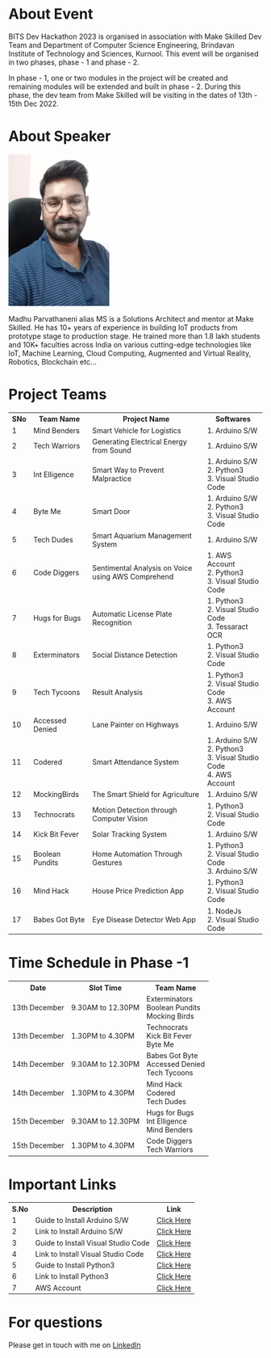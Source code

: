# About Event

BITS Dev Hackathon 2023 is organised in association with Make Skilled Dev Team and Department of Computer Science Engineering, Brindavan Institute of Technology and Sciences, Kurnool. This event will be organised in two phases, phase - 1 and phase - 2. 

In phase - 1, one or two modules in the project will be created and remaining modules will be extended and built in phase - 2. During this phase, the dev team from Make Skilled will be visiting in the dates of 13th - 15th Dec 2022.

# About Speaker

<img src="https://raw.githubusercontent.com/madblocksgit/ETAI-2021---VSSUT-11th-aug-iot-session/main/maddy.jpg" height="300" width="200" />

Madhu Parvathaneni alias MS is a Solutions Architect and mentor at Make Skilled. He has 10+ years of experience in building IoT products from prototype stage to production stage. He trained more than 1.8 lakh students and 10K+ faculties across India on various cutting-edge technologies like IoT, Machine Learning, Cloud Computing, Augmented and Virtual Reality, Robotics, Blockchain etc...

# Project Teams
<table>
  <tr>
    <th>SNo</th>
    <th>Team Name</th>
    <th>Project Name</th>
    <th>Softwares</th>
  </tr>
  <tr>
    <td>1</td>
    <td>Mind Benders</td>
    <td>Smart Vehicle for Logistics</td>
    <td>1. Arduino S/W</td>
  </tr>
  <tr>
    <td>2</td>
    <td>Tech Warriors</td>
    <td>Generating Electrical Energy from Sound</td>
    <td>1. Arduino S/W</td>
  </tr>
  <tr>
    <td>3</td>
    <td>Int Elligence</td>
    <td>Smart Way to Prevent Malpractice</td>
    <td>1. Arduino S/W<br/>2. Python3<br/>3. Visual Studio Code</td>
  </tr>
  <tr>
    <td>4</td>
    <td>Byte Me</td>
    <td>Smart Door</td>
    <td>1. Arduino S/W<br/>2. Python3<br/>3. Visual Studio Code</td>
  </tr>
  <tr>
    <td>5</td>
    <td>Tech Dudes</td>
    <td>Smart Aquarium Management System</td>
    <td>1. Arduino S/W</td>
  </tr>
  <tr>
    <td>6</td>
    <td>Code Diggers</td>
    <td>Sentimental Analysis on Voice using AWS Comprehend</td>
    <td>1. AWS Account<br/>2. Python3<br/>3. Visual Studio Code</td>
  </tr>
  <tr>
    <td>7</td>
    <td>Hugs for Bugs</td>
    <td>Automatic License Plate Recognition</td>
    <td>1. Python3<br/>2. Visual Studio Code<br/>3. Tessaract OCR</td>
  </tr>
  <tr>
    <td>8</td>
    <td>Exterminators</td>
    <td>Social Distance Detection</td>
    <td>1. Python3<br/>2. Visual Studio Code</td>
  </tr>
  <tr>
    <td>9</td>
    <td>Tech Tycoons</td>
    <td>Result Analysis</td>
    <td>1. Python3<br/>2. Visual Studio Code<br/>3. AWS Account</td>
  </tr>
  <tr>
    <td>10</td>
    <td>Accessed Denied</td>
    <td>Lane Painter on Highways</td>
    <td>1. Arduino S/W</td>
  </tr>
  <tr>
    <td>11</td>
    <td>Codered</td>
    <td>Smart Attendance System</td>
    <td>1. Arduino S/W<br/>2. Python3<br/>3. Visual Studio Code<br/>4. AWS Account</td>
  </tr>
  <tr>
    <td>12</td>
    <td>MockingBirds</td>
    <td>The Smart Shield for Agriculture</td>
    <td>1. Arduino S/W</td>
  </tr>
  <tr>
    <td>13</td>
    <td>Technocrats</td>
    <td>Motion Detection through Computer Vision</td>
    <td>1. Python3<br/>2. Visual Studio Code</td>
  </tr>
  <tr>
    <td>14</td>
    <td>Kick Bit Fever</td>
    <td>Solar Tracking System</td>
    <td>1. Arduino S/W</td>
  </tr>
  <tr>
    <td>15</td>
    <td>Boolean Pundits</td>
    <td>Home Automation Through Gestures</td>
    <td>1. Python3<br/>2. Visual Studio Code<br/>3. Arduino S/W</td>  
  </tr>
  <tr>
    <td>16</td>
    <td>Mind Hack</td>
    <td>House Price Prediction App</td>
    <td>1. Python3<br/>2. Visual Studio Code</td>
  </tr>
  <tr>
    <td>17</td>
    <td>Babes Got Byte</td>
    <td>Eye Disease Detector Web App</td>
    <td>1. NodeJs<br/>2. Visual Studio Code</td>
  </tr>
</table>

# Time Schedule in Phase -1

<table>
  <tr>
    <th>Date</th>
    <th>Slot Time</th>
    <th>Team Name</th>
  </tr>
  <tr>
    <td>13th December</td>
    <td>9.30AM to 12.30PM</td>
    <td>Exterminators <br/>Boolean Pundits <br/>Mocking Birds</td>
  </tr>
  <tr>
    <td>13th December</td>
    <td>1.30PM to 4.30PM</td>
    <td>Technocrats <br/>Kick Bit Fever <br/>Byte Me</td>
  </tr>
  <tr>
    <td>14th December</td>
    <td>9.30AM to 12.30PM</td>
    <td>Babes Got Byte <br/>Accessed Denied <br/>Tech Tycoons</td>
  </tr>
  <tr>
    <td>14th December</td>
    <td>1.30PM to 4.30PM</td>
    <td>Mind Hack <br/>Codered <br/>Tech Dudes</td>
  </tr>
  <tr>
    <td>15th December</td>
    <td>9.30AM to 12.30PM</td>
    <td>Hugs for Bugs <br/>Int Elligence <br/>Mind Benders</td>
  </tr>
  <tr>
    <td>15th December</td>
    <td>1.30PM to 4.30PM</td>
    <td>Code Diggers <br/>Tech Warriors</td>
  </tr>
</table>

# Important Links

<table>
  <tr>
    <th>S.No</th>
    <th>Description</th>
    <th>Link</th>
  </tr>
  <tr> 
    <td>1</td>
    <td>Guide to Install Arduino S/W</td>
    <td><a href="https://github.com/maddydevgits/bits-dev-hackathon-2023/blob/main/Arduino%20Installation%20Guide%20%23MADBLOCKS%20.pdf">Click Here</a></td>
  </tr>
  <tr>
    <td>2</td>
    <td>Link to Install Arduino S/W</td>
    <td><a href="https://www.arduino.cc/en/software">Click Here</a></td>
  </tr>
  <tr>
    <td>3</td>
    <td>Guide to Install Visual Studio Code</td>
    <td><a href="https://www.youtube.com/watch?v=ZmG5cugbi7w">Click Here</a></td>
  </tr>
  <tr>
    <td>4</td>
    <td>Link to Install Visual Studio Code</td>
    <td><a href="https://code.visualstudio.com">Click Here</a></td>
  </tr>
  <tr>
    <td>5</td>
    <td>Guide to Install Python3</td>
    <td><a href="https://www.youtube.com/watch?v=DluN8JjZwu8">Click Here</a></td>
  </tr>
  <tr>
    <td>6</td>
    <td>Link to Install Python3</td>
    <td><a href="https://python.org/downloads">Click Here</a></td>
  </tr>
  <tr>
    <td>7</td>
    <td>AWS Account</td>
    <td><a href="https://aws.amazon.com/free">Click Here</a></td>
  </tr>
</table>

# For questions
Please get in touch with me on <a href="https://linkedin.com/in/MadhuPIoT"> LinkedIn </a>
